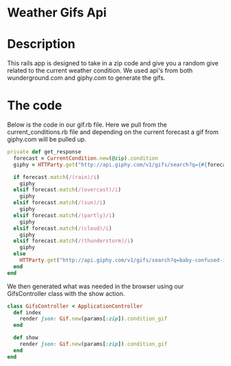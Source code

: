 # Weather Gifs Api

# Description
This rails app is designed to take in a zip code and give you a random give related to the current weather condition. We used api's from both wunderground.com and giphy.com to generate the gifs.

# The code
Below is the code in our gif.rb file. Here we pull from the current_conditions.rb file and depending on the current forecast a gif from giphy.com will be pulled up.  


```ruby
private def get_response
  forecast = CurrentCondition.new(@zip).condition
  giphy = HTTParty.get("http://api.giphy.com/v1/gifs/search?q={#{forecast}}&api_key=dc6zaTOxFJmzC")

  if forecast.match(/(rain)/i)
    giphy
  elsif forecast.match(/(overcast)/i)
    giphy
  elsif forecast.match(/(sun)/i)
    giphy
  elsif forecast.match(/(partly)/i)
    giphy
  elsif forecast.match(/(cloud)/i)
    giphy
  elsif forecast.match(/(thunderstorm)/i)
    giphy
  else
    HTTParty.get("http://api.giphy.com/v1/gifs/search?q=baby-confused-idk&api_key=dc6zaTOxFJmzC")
  end
end
```
We then generated what was needed in the browser using our GifsController class with the show action.

```ruby
class GifsController < ApplicationController
  def index
    render json: Gif.new(params[:zip]).condition_gif
  end

  def show
    render json: Gif.new(params[:zip]).condition_gif
  end
end
```

